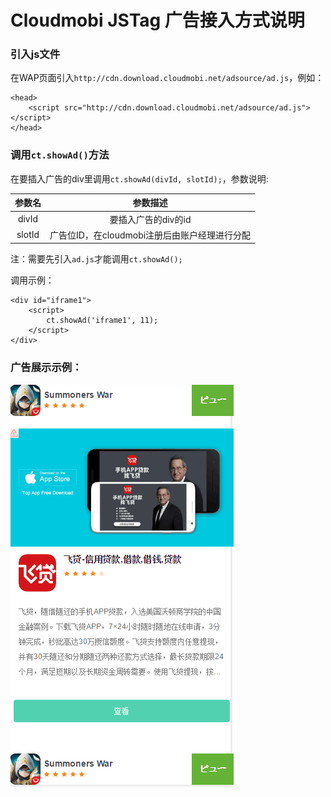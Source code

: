 # Cloudmobi JSTag 广告接入方式说明

### 引入js文件

在WAP页面引入`http://cdn.download.cloudmobi.net/adsource/ad.js`，例如：

```
<head>
    <script src="http://cdn.download.cloudmobi.net/adsource/ad.js"></script>
</head>   
```

### 调用`ct.showAd()`方法

在要插入广告的div里调用`ct.showAd(divId, slotId);`，参数说明:

| 参数名 | 参数描述 |
| :--: | :--: |
| divId | 要插入广告的div的id |
| slotId | 广告位ID，在cloudmobi注册后由账户经理进行分配 |

注：需要先引入`ad.js`才能调用`ct.showAd();`

调用示例：

```
<div id="iframe1">
    <script>
        ct.showAd('iframe1', 11);
    </script>
</div>
```

### 广告展示示例：

![img-cn](demo.cn.jpg)

